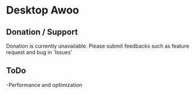 # Desktop Awoo

## Donation / Support
Donation is currently unavailable. Please submit feedbacks such as feature request and bug in 'Issues'

## ToDo
-Performance and optimization
